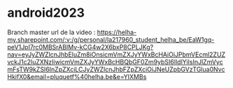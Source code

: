 # android2023
Branch master
url de la video : https://helha-my.sharepoint.com/:v:/g/personal/la217960_student_helha_be/EaW1gq-peV1JpI7rc0MBSrABIMv-kCG4w2X6bxP8CPLJKg?nav=eyJyZWZlcnJhbEluZm8iOnsicmVmZXJyYWxBcHAiOiJPbmVEcml2ZUZvckJ1c2luZXNzIiwicmVmZXJyYWxBcHBQbGF0Zm9ybSI6IldlYiIsInJlZmVycmFsTW9kZSI6InZpZXciLCJyZWZlcnJhbFZpZXciOiJNeUZpbGVzTGlua0NvcHkifX0&email=pluquetf%40helha.be&e=YIXMBs
